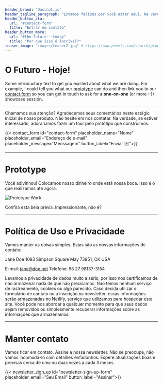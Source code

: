 ```yaml
---
header_brand: "Daschat.io"
header_tagline_paragraph: "Estamos felizes por você estar aqui. Na verdade, a única emoção mais forte do que nossa alegria é nosso desejo de contar a você mais sobre o que estamos construindo. Tempos brilhantes pela frente. Venha entrar nisso!"
header_button_cta:
  url: "#contact-form"
  title: "Entrar em contato"
header_button_more:
  url: "#the-future---today"
  title: "Por que isso é incrível?"
teaser_image: "images/teaser2.jpg" # https://www.pexels.com/search/product%20testing/
---
```


# O Futuro - Hoje!

Some introductory text to get you excited about what we are doing. For example, I could tell you what our [prototype](#prototype) can do and then link you to our [contact form](#contact-form) so you can get in touch to ask for a **one-on-one** (or more :-)) showcase session.

---

Chamamos sua atenção? Agradecemos seus comentários neste estágio inicial de nosso produto. Não hesite em nos contatar. Na verdade, se estiver interessado, adoraríamos fazer um tour pelo protótipo que construímos.

{{< contact_form id="contact-form" placeholder_name="Nome" placeholder_email="Endereço de e-mail" placeholder_message="Menssagem" button_label="Enviar ✉️">}}

---

# Prototype

Você adivinhou! Colocamos nosso dinheiro onde está nossa boca. Isso é o que realizamos até agora.

![Prototype Work](images/prototype.jpg) <!-- https://www.pexels.com/search/product%20testing/ -->

Confira esta bela prévia. Impressionante, não é?

---

# Política de Uso e Privacidade

Vamos manter as coisas simples. Estas são as nossas informações de contato:

Jane Doe
1093 Simpson Square
May 73851, OK
USA

E-mail: jane@doe.net
Telefone: 55 27 98137-3154

Levamos a privacidade de dados muito a sério, por isso nos certificamos de não armazenar nada de que não precisamos. Não temos nenhum serviço de rastreamento, cookies ou algo parecido. Caso decida utilizar o formulário de contato ou a inscrição na newsletter, essas informações serão armazenadas no Netlify, serviço que utilizamos para hospedar este site. Você pode nos abordar a qualquer momento para que seus dados sejam removidos ou simplesmente recuperar informações sobre as informações que armazenamos.

---

# Manter contato

Vamos ficar em contato. Assine a nossa newsletter. Não se preocupe, não vamos incomodá-lo com detalhes enfadonhos. Espere atualizações boas e precisas cerca de uma ou duas vezes a cada 3 meses.

{{< newsletter_sign_up id="newsletter-sign-up-form" placeholder_email="Seu Email" button_label="Assinar">}}
